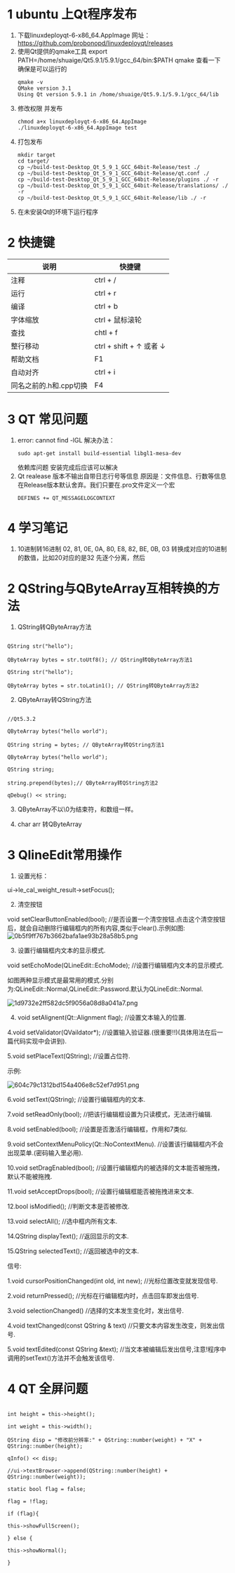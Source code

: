 # 1 ubuntu 上Qt程序发布
1. 下载linuxdeployqt-6-x86_64.AppImage 网址：
https://github.com/probonopd/linuxdeployqt/releases
2. 使用Qt提供的qmake工具
export PATH=/home/shuaige/Qt5.9.1/5.9.1/gcc_64/bin:$PATH
qmake 查看一下 确保是可以运行的
	```
	qmake -v
	QMake version 3.1
	Using Qt version 5.9.1 in /home/shuaige/Qt5.9.1/5.9.1/gcc_64/lib
	```
3. 修改权限 并发布
	```
	chmod a+x linuxdeployqt-6-x86_64.AppImage
	./linuxdeployqt-6-x86_64.AppImage test
	```
4. 打包发布
	```
	mkdir target
	cd target/
	cp ~/build-test-Desktop_Qt_5_9_1_GCC_64bit-Release/test ./
	cp ~/build-test-Desktop_Qt_5_9_1_GCC_64bit-Release/qt.conf ./
	cp ~/build-test-Desktop_Qt_5_9_1_GCC_64bit-Release/plugins ./ -r
	cp ~/build-test-Desktop_Qt_5_9_1_GCC_64bit-Release/translations/ ./ -r
	cp ~/build-test-Desktop_Qt_5_9_1_GCC_64bit-Release/lib ./ -r
	```
5. 在未安装Qt的环境下运行程序
# 2 快捷键
 |说明|快捷键|
 |-----|----|
 |注释 |ctrl + /
|运行 |ctrl + r
|编译 |ctrl + b
|字体缩放 |ctrl + 鼠标滚轮
|查找 |chtl + f
|整行移动 |ctrl + shift +  &uarr; 或者 &darr;
|帮助文档 |F1|
|自动对齐 |ctrl + i|
|同名之前的.h和.cpp切换| F4
 
# 3 QT 常见问题
1.  error: cannot find -lGL
	解决办法：
	```
	sudo apt-get install build-essential libgl1-mesa-dev
	```
	 依赖库问题 安装完成后应该可以解决
2. Qt realease 版本不输出自带日志行号等信息
	原因是：文件信息、行数等信息在Release版本默认舍弃。我们只要在.pro文件定义一个宏
	```
	DEFINES += QT_MESSAGELOGCONTEXT
	```
# 4 学习笔记
1. 10进制转16进制
02, 81, 0E, 0A, 80, E8, 82, BE, 0B, 03
转换成对应的10进制的数值，比如20对应的是32
先逐个分离，然后

# 2 QString与QByteArray互相转换的方法

1. QString转QByteArray方法

```

QString str("hello");

QByteArray bytes = str.toUtf8(); // QString转QByteArray方法1

QString str("hello");

QByteArray bytes = str.toLatin1(); // QString转QByteArray方法2

```

2. QByteArray转QString方法

```

//Qt5.3.2

QByteArray bytes("hello world");

QString string = bytes; // QByteArray转QString方法1

QByteArray bytes("hello world");

QString string;

string.prepend(bytes);// QByteArray转QString方法2

qDebug() << string;

```

3. QByteArray不以\0为结束符，和数组一样。

4. char arr 转QByteArray

# 3 QlineEdit常用操作

1. 设置光标：

ui->le_cal_weight_result->setFocus();

2. 清空按钮

void setClearButtonEnabled(bool); //是否设置一个清空按钮.点击这个清空按钮后，就会自动删除行编辑框内的所有内容,类似于clear().示例如图:![0b5f9ff767b3662bafa1ae93b28a58b5.png](evernotecid://C023BB62-49B4-4617-9B3C-372C7176E449/appyinxiangcom/22860893/ENResource/p167)

3. 设置行编辑框内文本的显示模式.

void setEchoMode(QLineEdit::EchoMode); //设置行编辑框内文本的显示模式.

如图两种显示模式是最常用的模式.分别为:QLineEdit::Normal,QLineEdit::Password.默认为QLineEdit::Normal.

![1d9732e2ff582dc5f9056a08d8a041a7.png](evernotecid://C023BB62-49B4-4617-9B3C-372C7176E449/appyinxiangcom/22860893/ENResource/p168)

4. void setAlignent(Qt::Alignment flag); //设置文本输入的位置.

4.void setValidator(QVaildator*); //设置输入验证器.(很重要!!)(具体用法在后一篇代码实现中会讲到).

5.void setPlaceText(QString); //设置占位符.

示例:

![604c79c1312bd154a406e8c52ef7d951.png](evernotecid://C023BB62-49B4-4617-9B3C-372C7176E449/appyinxiangcom/22860893/ENResource/p169)

6.void setText(QString); //设置行编辑框内的文本.

7.void setReadOnly(bool); //把该行编辑框设置为只读模式，无法进行编辑.

8.void setEnabled(bool); //设置是否激活行编辑框，作用和7类似.

9.void setContextMenuPolicy(Qt::NoContextMenu). //设置该行编辑框内不会出现菜单.(密码输入里必用).

10.void setDragEnabled(bool); //设置行编辑框内的被选择的文本能否被拖拽，默认不能被拖拽.

11.void setAcceptDrops(bool); //设置行编辑框能否被拖拽进来文本.

12.bool isModified(); //判断文本是否被修改.

13.void selectAll(); //选中框内所有文本.

14.QString displayText(); //返回显示的文本.

15.QString selectedText(); //返回被选中的文本.

信号:

1.void cursorPositionChanged(int old, int new); //光标位置改变就发现信号.

2.void returnPressed(); //光标在行编辑框内时，点击回车即发出信号.

3.void selectionChanged() //选择的文本发生变化时，发出信号.

4.void textChanged(const QString & text) //只要文本内容发生改变，则发出信号.

5.void textEdited(const QString &text); //当文本被编辑后发出信号,注意!程序中调用的setText()方法并不会触发该信号.

# 4 QT 全屏问题

```

int height = this->height();

int weight = this->width();

QString disp = "修改前分辨率:" + QString::number(weight) + "X" + QString::number(height);

qInfo() << disp;

//ui->textBrowser->append(QString::number(height) + QString::number(weight));

static bool flag = false;

flag = !flag;

if (flag){

this->showFullScreen();

} else {

this->showNormal();

}

```
<!--stackedit_data:
eyJoaXN0b3J5IjpbLTYyNzM1MzY1Nyw5NDI0NzQ5MjQsLTIwMD
A0MDY3MzAsMTE4ODUzMDE5MF19
-->